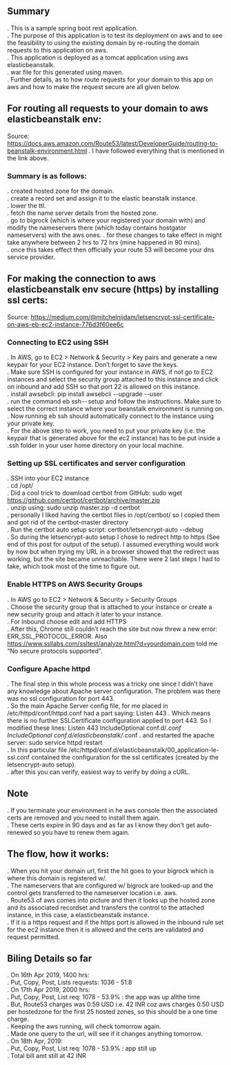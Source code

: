 ## Summary
. This is a sample spring boot rest application.  
. The purpose of this application is to test its deployment on aws and to see the feasibility to using the existing domain by re-routing the domain requests to this application on aws.  
. This application is deployed as a tomcat application using aws elasticbeanstalk.    
. war file for this generated using maven.  
. Further details, as to how route requests for your domain to this app on aws and how to make the request secure are all given below.  

## For routing all requests to your domain to aws elasticbeanstalk env:
Source: https://docs.aws.amazon.com/Route53/latest/DeveloperGuide/routing-to-beanstalk-environment.html
. I have followed everything that is mentioned in the link above.
### Summary is as follows:
. created hosted zone for the domain.  
. create a record set and assign it to the elastic beanstalk instance.  
. lower the ttl.  
. fetch the name server details from the hosted zone.  
. go to bigrock (which is where your registered your domain with) and modify the nameservers there (which today contains hostgator nameservers) with the aws ones.
. for these changes to take effect in might take anywhere between 2 hrs to 72 hrs (mine happened in 90 mins).  
. once this takes effect then officially your route 53 will become your dns service provider.  
 

## For making the connection to aws elasticbeanstalk env secure (https) by installing ssl certs:
Source: https://medium.com/@mitchelnijdam/letsencrypt-ssl-certificate-on-aws-eb-ec2-instance-776d3f60ee6c
### Connecting to EC2 using SSH
. In AWS, go to EC2 > Network & Security > Key pairs and generate a new keypair for your EC2 instance. Don’t forget to save the keys.  
. Make sure SSH is configured for your instance in AWS, if not go to EC2 instances and select the security group attached to this instance and click on inbound and add SSH so that port 22 is allowed on this instance.    
. install awsebcli: pip install awsebcli --upgrade --user  
. run the command eb ssh -- setup and follow the instructions. Make sure to select the correct instance where your beanstalk environment is running on.  
. Now running eb ssh should automatically connect to the instance using your private key.  
. For the above step to work, you need to put your private key (i.e. the keypair that is generated above for the ec2 instance) has to be put inside a .ssh folder in your user home directory on your local machine.  

### Setting up SSL certificates and server configuration
. SSH into your EC2 instance  
. cd /opt/  
. Did a cool trick to download certbot from GitHub: sudo wget https://github.com/certbot/certbot/archive/master.zip  
. unzip using: sudo unzip master.zip -d certbot  
. personally I liked having the certbot files in /opt/certbot/ so I copied them and got rid of the certbot-master directory  
. Run the certbot auto setup script: certbot/letsencrypt-auto --debug  
. So during the letsencrypt-auto setup I chose to redirect http to https (See end of this post for output of the setup). I assumed everything would work by now but when trying my URL in a browser showed that the redirect was working, but the site became unreachable. There were 2 last steps I had to take, which took most of the time to figure out.  

### Enable HTTPS on AWS Security Groups
. In AWS go to EC2 > Network & Security > Security Groups  
. Choose the security group that is attached to your instance or create a new security group and attach it later to your instance.  
. For Inbound choose edit and add HTTPS  
. After this, Chrome still couldn’t reach the site but now threw a new error: ERR_SSL_PROTOCOL_ERROR. Also https://www.ssllabs.com/ssltest/analyze.html?d=yourdomain.com told me “No secure protocols supported”.  

### Configure Apache httpd
. The final step in this whole process was a tricky one since I didn’t have any knowledge about Apache server configuration. The problem was there was no ssl configuration for port 443.  
. So the main Apache Server config file, for me placed in /etc/httpd/conf/httpd.conf had a part saying:
<IfModule mod_ssl.c>
Listen 443
</IfModule>
. Which means there is no further SSLCertificate configuration applied to port 443. So I modified these lines:
<IfModule mod_ssl.c>
Listen 443
IncludeOptional conf.d/*.conf
IncludeOptional conf.d/elasticbeanstalk/*.conf
</IfModule>
. and restarted the apache server: sudo service httpd restart  
. In this particular file /etc/httpd/conf.d/elasticbeanstalk/00_application-le-ssl.conf contained the configuration for the ssl certificates (created by the letsencrypt-auto setup).  
. after this you can verify, easiest way to verify by doing a cURL.

## Note
. If you terminate your environment in he aws console then the associated certs are removed and you need to install them again.  
. These certs expire in 90 days and as far as I know they don't get auto-renewed so you have to renew them again.

## The flow, how it works:  
. When you hit your domain url, first the hit goes to your bigrock which is where this domain is registered w/.  
. The nameservers that are configured w/ bigrock are looked-up and the control gets transferred to the nameserver location i.e. aws.  
. Route53 of aws comes into picture and then it looks up the hosted zone and its associated recordset and transfers the control to the attached instance, in this case, a elasticbeanstalk instance.  
. If it is a https request and if the https port is allowed in the inbound rule set for the ec2 instance then it is allowed and the certs are validated and request permitted.        

## Biling Details so far
. On 16th Apr 2019, 1400 hrs:  
. Put, Copy, Post, Lists requests: 1036 - 51.8  
. On 17th Apr 2019, 2000 hrs:   
. Put, Copy, Post, List req: 1078 - 53.9% : the app was up allthe time  
. But, Route53 charges was 0.59 USD i.e. 42 INR coz aws charges 0.50 USD per hostedzone for the first 25 hosted zones, so this should be a one time charge.  
. Keeping the aws running, will check tomorrow again.  
. Made one query to the url, will see if it changes anything tomorrow.  
. On 18th Apr, 2019:  
. Put, Copy, Post, List req: 1078 - 53.9% : app still up  
. Total bill amt still at 42 INR   
